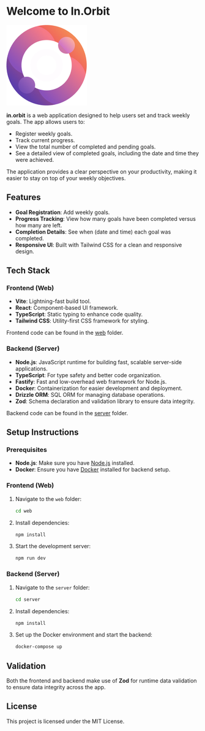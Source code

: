 
# Welcome to In.Orbit

![In.Orbit Logo](./web/public/icon.png)

**in.orbit** is a web application designed to help users set and track weekly goals. The app allows users to:

- Register weekly goals.
- Track current progress.
- View the total number of completed and pending goals.
- See a detailed view of completed goals, including the date and time they were achieved.

The application provides a clear perspective on your productivity, making it easier to stay on top of your weekly objectives.

## Features

- **Goal Registration**: Add weekly goals.
- **Progress Tracking**: View how many goals have been completed versus how many are left.
- **Completion Details**: See when (date and time) each goal was completed.
- **Responsive UI**: Built with Tailwind CSS for a clean and responsive design.

## Tech Stack

### Frontend (Web)

- **Vite**: Lightning-fast build tool.
- **React**: Component-based UI framework.
- **TypeScript**: Static typing to enhance code quality.
- **Tailwind CSS**: Utility-first CSS framework for styling.

Frontend code can be found in the [web](./web) folder.

### Backend (Server)

- **Node.js**: JavaScript runtime for building fast, scalable server-side applications.
- **TypeScript**: For type safety and better code organization.
- **Fastify**: Fast and low-overhead web framework for Node.js.
- **Docker**: Containerization for easier development and deployment.
- **Drizzle ORM**: SQL ORM for managing database operations.
- **Zod**: Schema declaration and validation library to ensure data integrity.

Backend code can be found in the [server](./server) folder.

## Setup Instructions

### Prerequisites

- **Node.js**: Make sure you have [Node.js](https://nodejs.org/) installed.
- **Docker**: Ensure you have [Docker](https://www.docker.com/) installed for backend setup.

### Frontend (Web)

1. Navigate to the `web` folder:
   ```bash
   cd web
   ```
2. Install dependencies:
   ```bash
   npm install
   ```
3. Start the development server:
   ```bash
   npm run dev
   ```

### Backend (Server)

1. Navigate to the `server` folder:
   ```bash
   cd server
   ```
2. Install dependencies:
   ```bash
   npm install
   ```
3. Set up the Docker environment and start the backend:
   ```bash
   docker-compose up
   ```

## Validation

Both the frontend and backend make use of **Zod** for runtime data validation to ensure data integrity across the app.

## License

This project is licensed under the MIT License.

